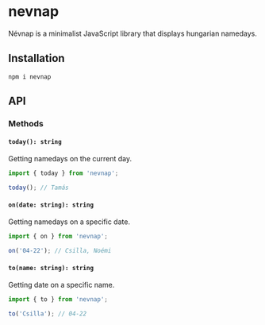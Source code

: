 # nevnap

Névnap is a minimalist JavaScript library that displays hungarian namedays.

## Installation

```
npm i nevnap
```

## API

### Methods

#### `today(): string`

Getting namedays on the current day.

```javascript
import { today } from 'nevnap';

today(); // Tamás
```


#### `on(date: string): string`

Getting namedays on a specific date.

```javascript
import { on } from 'nevnap';

on('04-22'); // Csilla, Noémi
```

#### `to(name: string): string`

Getting date on a specific name.

```javascript
import { to } from 'nevnap';

to('Csilla'); // 04-22
```
